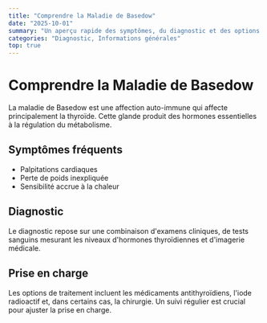 ```yaml
---
title: "Comprendre la Maladie de Basedow"
date: "2025-10-01"
summary: "Un aperçu rapide des symptômes, du diagnostic et des options de traitement pour la maladie de Basedow."
categories: "Diagnostic, Informations générales"
top: true
---
```


# Comprendre la Maladie de Basedow

La maladie de Basedow est une affection auto-immune qui affecte principalement la thyroïde. Cette glande produit des hormones essentielles à la régulation du métabolisme.

## Symptômes fréquents
- Palpitations cardiaques
- Perte de poids inexpliquée
- Sensibilité accrue à la chaleur

## Diagnostic
Le diagnostic repose sur une combinaison d'examens cliniques, de tests sanguins mesurant les niveaux d'hormones thyroïdiennes et d'imagerie médicale.

## Prise en charge
Les options de traitement incluent les médicaments antithyroïdiens, l'iode radioactif et, dans certains cas, la chirurgie. Un suivi régulier est crucial pour ajuster la prise en charge.
